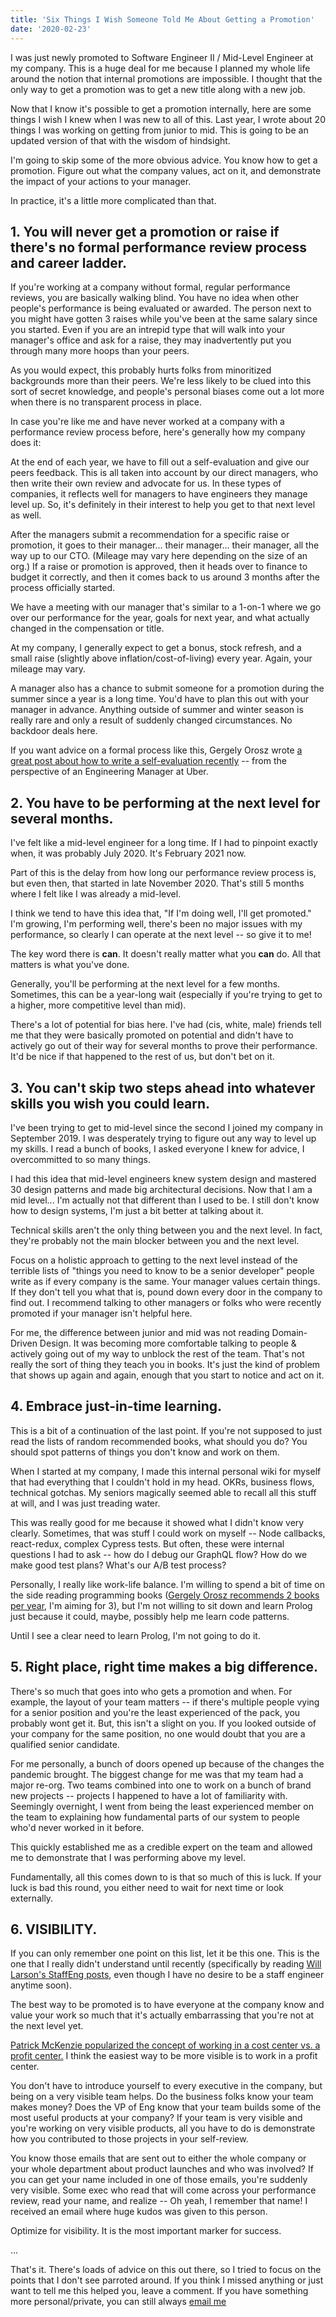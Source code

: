 ```yaml
---
title: 'Six Things I Wish Someone Told Me About Getting a Promotion'
date: '2020-02-23'
---
```


I was just newly promoted to Software Engineer II / Mid-Level Engineer at my company. This is a huge deal for me because I planned my whole life around the notion that internal promotions are impossible. I thought that the only way to get a promotion was to get a new title along with a new job.

Now that I know it's possible to get a promotion internally, here are some things I wish I knew when I was new to all of this. Last year, I wrote about 20 things I was working on getting from junior to mid. This is going to be an updated version of that with the wisdom of hindsight.

I'm going to skip some of the more obvious advice. You know how to get a promotion. Figure out what the company values, act on it, and demonstrate the impact of your actions to your manager.

In practice, it's a little more complicated than that.

## 1. You will never get a promotion or raise if there's no formal performance review process and career ladder.

If you're working at a company without formal, regular performance reviews, you are basically walking blind. You have no idea when other people's performance is being evaluated or awarded. The person next to you might have gotten 3 raises while you've been at the same salary since you started. Even if you are an intrepid type that will walk into your manager's office and ask for a raise, they may inadvertently put you through many more hoops than your peers.

As you would expect, this probably hurts folks from minoritized backgrounds more than their peers. We're less likely to be clued into this sort of secret knowledge, and people's personal biases come out a lot more when there is no transparent process in place.

In case you're like me and have never worked at a company with a performance review process before, here's generally how my company does it:

At the end of each year, we have to fill out a self-evaluation and give our peers feedback. This is all taken into account by our direct managers, who then write their own review and advocate for us. In these types of companies, it reflects well for managers to have engineers they manage level up. So, it's definitely in their interest to help you get to that next level as well.

After the managers submit a recommendation for a specific raise or promotion, it goes to their manager... their manager... their manager, all the way up to our CTO. (Mileage may vary here depending on the size of an org.) If a raise or promotion is approved, then it heads over to finance to budget it correctly, and then it comes back to us around 3 months after the process officially started.

We have a meeting with our manager that's similar to a 1-on-1 where we go over our performance for the year, goals for next year, and what actually changed in the compensation or title.

At my company, I generally expect to get a bonus, stock refresh, and a small raise (slightly above inflation/cost-of-living) every year. Again, your mileage may vary.

A manager also has a chance to submit someone for a promotion during the summer since a year is a long time. You'd have to plan this out with your manager in advance. Anything outside of summer and winter season is really rare and only a result of suddenly changed circumstances. No backdoor deals here.

If you want advice on a formal process like this, Gergely Orosz wrote [a great post about how to write a self-evaluation recently](https://blog.pragmaticengineer.com/performance-self-review-for-software-engineers-with-an-example/) -- from the perspective of an Engineering Manager at Uber.

## 2. You have to be performing at the next level for several months.

I've felt like a mid-level engineer for a long time. If I had to pinpoint exactly when, it was probably July 2020. It's February 2021 now.

Part of this is the delay from how long our performance review process is, but even then, that started in late November 2020. That's still 5 months where I felt like I was already a mid-level.

I think we tend to have this idea that, "If I'm doing well, I'll get promoted." I'm growing, I'm performing well, there's been no major issues with my performance, so clearly I can operate at the next level -- so give it to me!

The key word there is **can**. It doesn't really matter what you **can** do. All that matters is what you've done.

Generally, you'll be performing at the next level for a few months. Sometimes, this can be a year-long wait (especially if you're trying to get to a higher, more competitive level than mid).

There's a lot of potential for bias here. I've had (cis, white, male) friends tell me that they were basically promoted on potential and didn't have to actively go out of their way for several months to prove their performance. It'd be nice if that happened to the rest of us, but don't bet on it.

## 3. You can't skip two steps ahead into whatever skills you wish you could learn.

I've been trying to get to mid-level since the second I joined my company in September 2019. I was desperately trying to figure out any way to level up my skills. I read a bunch of books, I asked everyone I knew for advice, I overcommitted to so many things.

I had this idea that mid-level engineers knew system design and mastered 30 design patterns and made big architectural decisions. Now that I am a mid level... I'm actually not that different than I used to be. I still don't know how to design systems, I'm just a bit better at talking about it.

Technical skills aren't the only thing between you and the next level. In fact, they're probably not the main blocker between you and the next level.

Focus on a holistic approach to getting to the next level instead of the terrible lists of "things you need to know to be a senior developer" people write as if every company is the same. Your manager values certain things. If they don't tell you what that is, pound down every door in the company to find out. I recommend talking to other managers or folks who were recently promoted if your manager isn't helpful here.

For me, the difference between junior and mid was not reading Domain-Driven Design. It was becoming more comfortable talking to people & actively going out of my way to unblock the rest of the team. That's not really the sort of thing they teach you in books. It's just the kind of problem that shows up again and again, enough that you start to notice and act on it.

## 4. Embrace just-in-time learning.

This is a bit of a continuation of the last point. If you're not supposed to just read the lists of random recommended books, what should you do? You should spot patterns of things you don't know and work on them.

When I started at my company, I made this internal personal wiki for myself that had everything that I couldn't hold in my head. OKRs, business flows, technical gotchas. My seniors magically seemed able to recall all this stuff at will, and I was just treading water.

This was really good for me because it showed what I didn't know very clearly. Sometimes, that was stuff I could work on myself -- Node callbacks, react-redux, complex Cypress tests. But often, these were internal questions I had to ask -- how do I debug our GraphQL flow? How do we make good test plans? What's our A/B test process?

Personally, I really like work-life balance. I'm willing to spend a bit of time on the side reading programming books ([Gergely Orosz recommends 2 books per year](https://blog.pragmaticengineer.com/advice-to-myself-when-starting-as-a-software-developer/), I'm aiming for 3), but I'm not willing to sit down and learn Prolog just because it could, maybe, possibly help me learn code patterns.

Until I see a clear need to learn Prolog, I'm not going to do it.

## 5. Right place, right time makes a big difference.

There's so much that goes into who gets a promotion and when. For example, the layout of your team matters -- if there's multiple people vying for a senior position and you're the least experienced of the pack, you probably wont get it. But, this isn't a slight on you. If you looked outside of your company for the same position, no one would doubt that you are a qualified senior candidate.

For me personally, a bunch of doors opened up because of the changes the pandemic brought. The biggest change for me was that my team had a major re-org. Two teams combined into one to work on a bunch of brand new projects -- projects I happened to have a lot of familiarity with. Seemingly overnight, I went from being the least experienced member on the team to explaining how fundamental parts of our system to people who'd never worked in it before.

This quickly established me as a credible expert on the team and allowed me to demonstrate that I was performing above my level.

Fundamentally, all this comes down to is that so much of this is luck. If your luck is bad this round, you either need to wait for next time or look externally.

## 6. VISIBILITY.

If you can only remember one point on this list, let it be this one. This is the one that I really didn't understand until recently (specifically by reading [Will Larson's StaffEng posts](https://lethain.com), even though I have no desire to be a staff engineer anytime soon).

The best way to be promoted is to have everyone at the company know and value your work so much that it's actually embarrassing that you're not at the next level yet.

[Patrick McKenzie popularized the concept of working in a cost center vs. a profit center.](https://www.kalzumeus.com/2012/01/23/salary-negotiation/) I think the easiest way to be more visible is to work in a profit center.

You don't have to introduce yourself to every executive in the company, but being on a very visible team helps. Do the business folks know your team makes money? Does the VP of Eng know that your team builds some of the most useful products at your company? If your team is very visible and you're working on very visible products, all you have to do is demonstrate how you contributed to those projects in your self-review.

You know those emails that are sent out to either the whole company or your whole department about product launches and who was involved? If you can get your name included in one of those emails, you're suddenly very visible. Some exec who read that will come across your performance review, read your name, and realize -- Oh yeah, I remember that name! I received an email where huge kudos was given to this person.

Optimize for visibility. It is the most important marker for success.

...

That's it. There's loads of advice on this out there, so I tried to focus on the points that I don't see parroted around. If you think I missed anything or just want to tell me this helped you, leave a comment. If you have something more personal/private, you can still always [email me](https://radhika.dev/contact)
